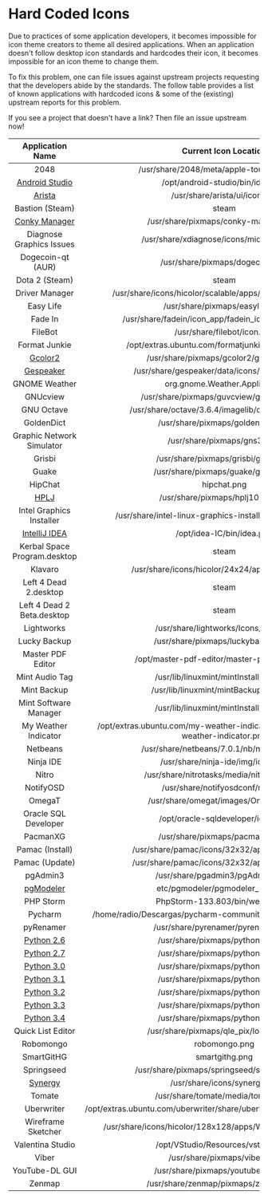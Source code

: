 Hard Coded Icons
================

Due to practices of some application developers, it becomes impossible for icon theme creators to theme all desired applications. When an application doesn't follow desktop icon standards and hardcodes their icon, it becomes impossible for an icon theme to change them.

To fix this problem, one can file issues against upstream projects requesting that the developers abide by the standards. The follow table provides a list of known applications with hardcoded icons & some of the (existing) upstream reports for this problem. 

If you see a project that doesn't have a link? Then file an issue upstream now!

| Application Name | Current Icon Location | Moka Support |
| :---------------: | :---------------: | :---------------: | 
| 2048 | /usr/share/2048/meta/apple-touch-icon.png | ✓ |
| [Android Studio](https://code.google.com/p/android/issues/detail?id=67582) | /opt/android-studio/bin/idea.png | ✓ |
| [Arista](https://github.com/danielgtaylor/arista/issues/164) | /usr/share/arista/ui/icon.svg | ✓ |
| Bastion (Steam) | steam |   |
| [Conky Manager](https://bugs.launchpad.net/conky-manager/+bug/1296810) | /usr/share/pixmaps/conky-manager.png | ✓ |
| Diagnose Graphics Issues | /usr/share/xdiagnose/icons/microscope.svg | ✓ |
| Dogecoin-qt (AUR) | /usr/share/pixmaps/dogecoin.png |   |
| Dota 2 (Steam) | steam | ✓ |
| Driver Manager | /usr/share/icons/hicolor/scalable/apps/driver-manager.svg | ✓ |
| Easy Life | /usr/share/pixmaps/easylife.png |   |
| Fade In | /usr/share/fadein/icon_app/fadein_icon_128x128.png |   |
| FileBot | /usr/share/filebot/icon.svg | ✓ |
| Format Junkie | /opt/extras.ubuntu.com/formatjunkie/pixmap/fjt.png |   |
| [Gcolor2](http://sourceforge.net/p/gcolor2/feature-requests/11/)| /usr/share/pixmaps/gcolor2/gcolor2.xpm | ✓ |
| [Gespeaker](https://github.com/muflone/gespeaker/issues/49) | /usr/share/gespeaker/data/icons/gespeaker.svg |   | 
| GNOME Weather | org.gnome.Weather.Application | ✓ |
| GNUcview | /usr/share/pixmaps/guvcview/guvcview.png | ✓ |
| GNU Octave | /usr/share/octave/3.6.4/imagelib/octave-logo.svg |   |
| GoldenDict | /usr/share/pixmaps/goldendict.png | ✓ |
| Graphic Network Simulator | /usr/share/pixmaps/gns3.xpm |   |
| Grisbi | /usr/share/pixmaps/grisbi/grisbi.svg |   |
| Guake | /usr/share/pixmaps/guake/guake.png | ✓ |
| HipChat | hipchat.png | ✓ |
| [HPLJ](https://bugs.launchpad.net/ubuntu/+source/foo2zjs/+bug/1299552) | /usr/share/pixmaps/hplj1020_icon | ✓ |
| Intel Graphics Installer | /usr/share/intel-linux-graphics-installer/images/logo.png |   |
| [IntelliJ IDEA](http://youtrack.jetbrains.com/issue/IDEA-122364) | /opt/idea-IC/bin/idea.png | ✓ |
| Kerbal Space Program.desktop | steam |   |
| Klavaro | /usr/share/icons/hicolor/24x24/apps/klavaro.png |   |
| Left 4 Dead 2.desktop | steam |   |
| Left 4 Dead 2 Beta.desktop | steam |   |
| Lightworks | /usr/share/lightworks/Icons/App.png | ✓ |
| Lucky Backup | /usr/share/pixmaps/luckybackup.png |   |
| Master PDF Editor | /opt/master-pdf-editor/master-pdf-editor.png |   |
| Mint Audio Tag | /usr/lib/linuxmint/mintInstall/icon.svg |   |
| Mint Backup | /usr/lib/linuxmint/mintBackup/icon.png |   |
| Mint Software Manager | /usr/lib/linuxmint/mintInstall/icon.svg | ✓ |
| My Weather Indicator | /opt/extras.ubuntu.com/my-weather-indicator/share/pixmaps/my-weather-indicator.png | ✓ |
| Netbeans | /usr/share/netbeans/7.0.1/nb/netbeans.png | ✓ |
| Ninja IDE | /usr/share/ninja-ide/img/icon.png | ✓ |
| Nitro | /usr/share/nitrotasks/media/nitrotasks.png | ✓ |
| NotifyOSD | /usr/share/notifyosdconf/not.png |   |
| OmegaT | /usr/share/omegat/images/OmegaT.xpm |   |
| Oracle SQL Developer | /opt/oracle-sqldeveloper/icon.png |   |
| PacmanXG | /usr/share/pixmaps/pacmanxg.png |   |
| Pamac (Install) | /usr/share/pamac/icons/32x32/apps/pamac.png | ✓ |
| Pamac (Update) | /usr/share/pamac/icons/32x32/apps/pamac.png | ✓ |
| pgAdmin3 | /usr/share/pgadmin3/pgAdmin3.png | ✓ |
| [pgModeler](https://github.com/pgmodeler/pgmodeler/issues/441) | etc/pgmodeler/pgmodeler_logo.png |   |
| PHP Storm | PhpStorm-133.803/bin/webide.png | ✓ |
| Pycharm | /home/radio/Descargas/pycharm-community-3.1.1/bin/pycharm.png | ✓ |
| pyRenamer | /usr/share/pyrenamer/pyrenamer.png |   |
| [Python 2.6](http://bugs.python.org/issue21096) | /usr/share/pixmaps/python2.6.xpm | ✓ |
| [Python 2.7](http://bugs.python.org/issue21096) | /usr/share/pixmaps/python2.7.xpm | ✓ |
| [Python 3.0](http://bugs.python.org/issue21096) | /usr/share/pixmaps/python3.0.xpm | ✓ |
| [Python 3.1](http://bugs.python.org/issue21096) | /usr/share/pixmaps/python3.1.xpm | ✓ |
| [Python 3.2](http://bugs.python.org/issue21096) | /usr/share/pixmaps/python3.2.xpm | ✓ |
| [Python 3.3](http://bugs.python.org/issue21096) | /usr/share/pixmaps/python3.3.xpm | ✓ |
| [Python 3.4](http://bugs.python.org/issue21096) | /usr/share/pixmaps/python3.4.xpm | ✓ |
| Quick List Editor | /usr/share/pixmaps/qle_pix/logoqle2.svg |   |
| Robomongo | robomongo.png | ✓ |
| SmartGitHG | smartgithg.png |   |
| Springseed | /usr/share/pixmaps/springseed/springseed.svg |   |
| [Synergy](http://synergy-foss.org/spit/issues/details/3971/#) | /usr/share/icons/synergy.ico |   |
| Tomate | /usr/share/tomate/media/tomate.png |   |
| Uberwriter | /opt/extras.ubuntu.com/uberwriter/share/uberwriter/media/uberwriter.svg | ✓ |
| Wireframe Sketcher | /usr/share/icons/hicolor/128x128/apps/WireframeSketcher.png |   |
| Valentina Studio | /opt/VStudio/Resources/vstudio.png |   |
| Viber | /usr/share/pixmaps/viber.png |   |
| YouTube-DL GUI | /usr/share/pixmaps/youtube-dlg.png |   |
| Zenmap | /usr/share/zenmap/pixmaps/zenmap.png |   |
